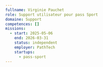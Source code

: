 ```yaml
---
fullname: Virginie Pauchet
role: Support utilisateur pour pass Sport
domaine: Support
competences: []
missions:
  - start: 2025-05-06
    end: 2026-03-31
    status: independent
    employer: PathTech
    startups:
      - pass-sport
---
```

